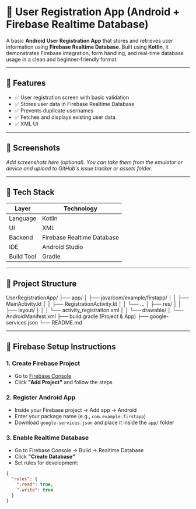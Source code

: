 # 👤 User Registration App (Android + Firebase Realtime Database)

A basic **Android User Registration App** that stores and retrieves user information using **Firebase Realtime Database**. Built using **Kotlin**, it demonstrates Firebase integration, form handling, and real-time database usage in a clean and beginner-friendly format.

---

## 🚀 Features

- ✅ User registration screen with basic validation
- ✅ Stores user data in Firebase Realtime Database
- ✅ Prevents duplicate usernames
- ✅ Fetches and displays existing user data
- ✅ XML UI

---

## 📸 Screenshots

_Add screenshots here (optional). You can take them from the emulator or device and upload to GitHub's issue tracker or assets folder._

---

## 🧰 Tech Stack

| Layer       | Technology                  |
|-------------|-----------------------------|
| Language    | Kotlin                      |
| UI          | XML       |
| Backend     | Firebase Realtime Database  |
| IDE         | Android Studio              |
| Build Tool  | Gradle                      |

---

## 📁 Project Structure

UserRegistrationApp/
├── app/
│ ├── java/com/example/firstapp/
│ │ ├── MainActivity.kt
│ │ ├── RegistrationActivity.kt
│ │ └── ...
│ ├── res/
│ │ ├── layout/
│ │ │ └── activity_registration.xml
│ │ └── drawable/
│ └── AndroidManifest.xml
├── build.gradle (Project & App)
├── google-services.json
└── README.md

---

## 🔌 Firebase Setup Instructions

### 1. Create Firebase Project
- Go to [Firebase Console](https://console.firebase.google.com/)
- Click **"Add Project"** and follow the steps

### 2. Register Android App
- Inside your Firebase project → Add app → Android
- Enter your package name (e.g., `com.example.firstapp`)
- Download `google-services.json` and place it inside the `app/` folder

### 3. Enable Realtime Database
- Go to Firebase Console → Build → Realtime Database
- Click **"Create Database"**
- Set rules for development:

```json
{
  "rules": {
    ".read": true,
    ".write": true
  }
}
